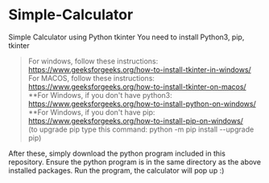# Simple-Calculator
Simple Calculator using Python tkinter
You need to install Python3, pip, tkinter
>For windows, follow these instructions: https://www.geeksforgeeks.org/how-to-install-tkinter-in-windows/
>For MACOS, follow these instructions: https://www.geeksforgeeks.org/how-to-install-tkinter-on-macos/
**For Windows, if you don't have python3: https://www.geeksforgeeks.org/how-to-install-python-on-windows/
**For Windows, if you don't have pip: https://www.geeksforgeeks.org/how-to-install-pip-on-windows/  
(to upgrade pip type this command: python -m pip install --upgrade pip)

After these, simply download the python program included in this repository. 
Ensure the python program is in the same directory as the above installed packages.
Run the program, the calculator will pop up :)
